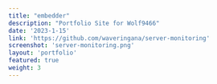 ```yaml
---
title: "embedder"
description: "Portfolio Site for Wolf9466"
date: '2023-1-15'
link: 'https://github.com/waveringana/server-monitoring'
screenshot: 'server-monitoring.png'
layout: 'portfolio'
featured: true
weight: 3
---
```

